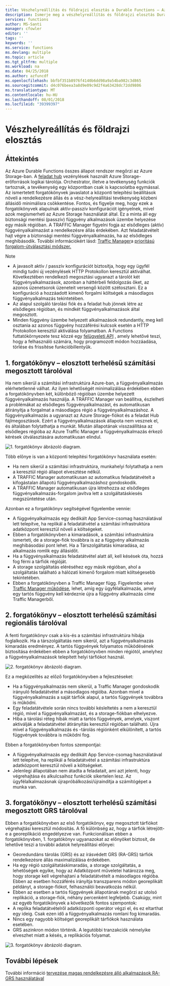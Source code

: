 ```yaml
---
title: Vészhelyreállítás és földrajzi elosztás a Durable Functions – Azure
description: Ismerje meg a vészhelyreállítás és földrajzi elosztás Durable Functions szolgáltatásban.
services: functions
author: MS-Santi
manager: cfowler
editor: ''
tags: ''
keywords: ''
ms.service: functions
ms.devlang: multiple
ms.topic: article
ms.tgt_pltfrm: multiple
ms.workload: na
ms.date: 04/25/2018
ms.author: azfuncdf
ms.openlocfilehash: bbfbf351b8976f4140b6dd98a9a54ba982c3d865
ms.sourcegitcommit: d4c076beea3a8d9e09c9d2f4a63428dc72dd9806
ms.translationtype: MT
ms.contentlocale: hu-HU
ms.lasthandoff: 08/01/2018
ms.locfileid: "39399397"
---
```

# <a name="disaster-recovery-and-geo-distribution"></a>Vészhelyreállítás és földrajzi elosztás

## <a name="overview"></a>Áttekintés
Az Azure Durable Functions összes állapot rendszer megőrzi az Azure Storage-ban. A [feladat hub](durable-functions-task-hubs.md) vezénylések használt Azure Storage-erőforrások logikai tárolója. Orchestrator, illetve a tevékenység funkciók tartoznak, a tevékenység egy központban csak is kapcsolatba egymással.
Az ismertetett forgatókönyvek javaslatot a központi telepítési beállítások növeli a rendelkezésre állás és a vész-helyreállítási tevékenység közbeni állásidő minimálisra csökkentése.
Fontos, és figyelje meg, hogy ezek a forgatókönyvek alapulnak aktív-passzív konfigurációt igényelnek, mivel azok megismerheti az Azure Storage használatát által. Ez a minta áll egy biztonsági mentési (passzív) függvény alkalmazások üzembe helyezése egy másik régióban. A TRAFFIC Manager figyelni fogja az elsődleges (aktív) függvényalkalmazást a rendelkezésre állás érdekében. Azt feladatátvételt hajt végre a biztonsági mentési függvényalkalmazás, ha az elsődleges meghibásodik. További információkért lásd: [Traffic Manager](https://azure.microsoft.com/services/traffic-manager/)a [prioritású forgalom-útválasztási módszer.](../traffic-manager/traffic-manager-routing-methods.md#a-name--priorityapriority-traffic-routing-method)


>[!NOTE]
>- A javasolt aktív / passzív konfigurációt biztosítja, hogy egy ügyfél mindig tudni új vezénylések HTTP Protokollon keresztül aktiválhat. Következtében rendelkező megosztási ugyanazt a tárolót két függvényalkalmazások, azonban a háttérbeli feldolgozás őket, az azonos üzenetsorok üzeneteit versengő között szétosztani. Ez a konfiguráció a hozzáadott kimenő forgalmi költségek a másodlagos függvényalkalmazás tekintetében.
>- Az alapul szolgáló tárolási fiók és a feladat hub jönnek létre az elsődleges régióban, és mindkét függvényalkalmazások által megosztott.
>- Minden függvény üzembe helyezett alkalmazások redundantly, meg kell osztania az azonos függvény hozzáférési kulcsok esetén a HTTP Protokollon keresztül aktiválása folyamatban. A Functions futtatókörnyezete tesz közzé egy [felügyeleti API](https://github.com/Azure/azure-functions-host/wiki/Key-management-API) , amely lehetővé teszi, hogy a felhasználó számára, hogy programozott módon hozzáadása, törlése és frissítése funkcióbillentyűk.

## <a name="scenario-1---load-balanced-compute-with-shared-storage"></a>1. forgatókönyv – elosztott terhelésű számítási megosztott tárolóval
Ha nem sikerül a számítási infrastruktúra Azure-ban, a függvényalkalmazás elérhetetlenné válhat. Az ilyen lehetőségét minimalizálása érdekében ebben a forgatókönyvben két, különböző régióban üzembe helyezett függvényalkalmazás használja. A TRAFFIC Manager van beállítva, észlelheti a problémákat az elsődleges függvényalkalmazást, és automatikusan átirányítja a forgalmat a másodlagos régió a függvényalkalmazáshoz. A függvényalkalmazás a ugyanazt az Azure Storage-fiókot és a feladat Hub fájlmegosztások. Ezért a függvényalkalmazások állapota nem vesznek el, és általában folytathatja a munkát. Miután állapotának visszaállítása az elsődleges régióba az Azure Traffic Manager a függvényalkalmazás érkező kérések útválasztására automatikusan elindul.


![1. forgatókönyv ábrázoló diagram.](media/durable-functions-disaster-recovery-geo-distribution/durable-functions-geo-scenario01.png)

Több előnye is van a központi telepítési forgatókönyv használata esetén:
- Ha nem sikerül a számítási infrastruktúra, munkahelyi folytathatja a nem a keresztül régió állapot elvesztése nélkül.
- A TRAFFIC Manager automatikusan az automatikus feladatátvételt a kifogástalan állapotú függvényalkalmazáshoz gondoskodik.
- A TRAFFIC Manager automatikusan újra létrehozza az elsődleges függvényalkalmazás-forgalom javítva lett a szolgáltatáskiesés megszüntetése után.

Azonban ez a forgatókönyv segítségével figyelembe vennie:
- A függvényalkalmazás egy dedikált App Service-csomag használatával lett telepítve, ha replikál a feladatátvétel a számítási infrastruktúra adatközpont keresztül növeli a költségeket.
- Ebben a forgatókönyvben a kimaradások, a számítási infrastruktúra ismerteti, de a storage-fiók továbbra is az a függvény alkalmazás meghibásodási pont lehet. Ha a Társzolgáltatás kimaradása, az alkalmazás romlik egy állásidőt.
- Ha a függvényalkalmazás feladatátvétel alatt áll, kell késések óta, hozzá fog férni a tárfiók régióját.
- A storage szolgáltatás eléréséhez egy másik régióban, ahol a szolgáltatás található a hálózati kimenő forgalom miatt költségesebb tekintetében.
- Ebben a forgatókönyvben a Traffic Manager függ. Figyelembe véve [Traffic Manager működése](../traffic-manager/traffic-manager-how-it-works.md), lehet, amíg egy ügyfélalkalmazás, amely egy tartós függvény kell kérdeznie újra a függvény alkalmazás címe Traffic Managerből. 


## <a name="scenario-2---load-balanced-compute-with-regional-storage"></a>2. forgatókönyv – elosztott terhelésű számítási regionális tárolóval
A fenti forgatókönyv csak a kis-és a számítási infrastruktúra hibája foglalkozik. Ha a társzolgáltatás nem sikerül, azt a függvényalkalmazás kimaradás eredményez.
A tartós függvények folyamatos működésének biztosítása érdekében ebben a forgatókönyvben minden régiótól, amelyhez a függvényalkalmazások telepített helyi tárfiókot használ.

![2. forgatókönyv ábrázoló diagram.](media/durable-functions-disaster-recovery-geo-distribution/durable-functions-geo-scenario02.png)

Ez a megközelítés az előző forgatókönyvben a fejlesztéseket:
- Ha a függvényalkalmazás nem sikerül, a Traffic Manager gondoskodik irányuló feladatátvétel a másodlagos régióba. Azonban mivel a függvényalkalmazás a saját tárfiók alapul, a tartós függvények továbbra is működni.
- Egy feladatátvétele során nincs további késleltetés a nem a keresztül régió, mivel a függvényalkalmazást, és a storage-fiókban elhelyezve.
- Hiba a tárolási réteg hibák miatt a tartós függvények, amelyek, viszont aktiválják a feladatátvétel átirányítás keresztül régióban található. Újra mivel a függvényalkalmazás és -tárolás régiónként elkülönített, a tartós függvények továbbra is működni fog.
 
Ebben a forgatókönyvben fontos szempontjai:
- A függvényalkalmazás egy dedikált App Service-csomag használatával lett telepítve, ha replikál a feladatátvétel a számítási infrastruktúra adatközpont keresztül növeli a költségeket.
- Jelenlegi állapotában nem átadta a feladatait, ami azt jelenti, hogy végrehajtása és alkulcsaihoz funkciók sikertelen lesz. Az ügyfélalkalmazásnak újrapróbálkozási/újraindítja a számítógépet a munka van.

## <a name="scenario-3---load-balanced-compute-with-grs-shared-storage"></a>3. forgatókönyv – elosztott terhelésű számítási megosztott GRS tárolóval
Ebben a forgatókönyvben az első forgatókönyv, egy megosztott tárfiókot végrehajtási keresztül módosítás. A fő különbség az, hogy a tárfiók létrejött-e a georeplikáció engedélyezve van.
Funkcionálisan ebben a forgatókönyvben, 1. forgatókönyv ugyanazokat az előnyöket biztosít, de lehetővé teszi a további adatok helyreállítási előnyei:
- Georedundáns tárolás (GRS) és az írásvédett GRS (RA-GRS) tárfiók rendelkezésre állás maximalizálása érdekében.
- Ha egy régió szolgáltatáskimaradás, a storage szolgáltatás, a lehetőségek egyike, hogy az Adatközpont műveletei határozza meg, hogy storage kell végrehajtani a feladatátvételt a másodlagos régióba. Ebben az esetben hozzáférés irányítja transzparens módon georeplikált példányt, a storage-fiókot, felhasználói beavatkozás nélkül.
- Ebben az esetben a tartós függvények állapotának megőrzi az utolsó replikáció, a storage-fiók, néhány percenként legfeljebb.
Csakúgy, mint az egyéb forgatókönyvek a következők fontos szempontok:
- A replika feladatátvételről adatközponti operátor végzi el, és ez eltarthat egy ideig. Csak ezen idő a függvényalkalmazás romlani fog kimaradás.
- Nincs egy nagyobb költséget georeplikált tárfiókok használata esetében.
- GRS aszinkron módon történik. A legutóbbi tranzakciók némelyike elveszhet miatt a késés, a replikációs folyamat.

![3. forgatókönyv ábrázoló diagram.](media/durable-functions-disaster-recovery-geo-distribution/durable-functions-geo-scenario03.png)


## <a name="next-steps"></a>További lépések

További információ [tervezése magas rendelkezésre álló alkalmazások RA-GRS használatával](../storage/common/storage-designing-ha-apps-with-ragrs.md)
